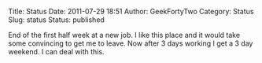 Title: Status
Date: 2011-07-29 18:51
Author: GeekFortyTwo
Category: Status
Slug: status
Status: published

End of the first half week at a new job. I like this place and it would
take some convincing to get me to leave. Now after 3 days working I get
a 3 day weekend. I can deal with this.
